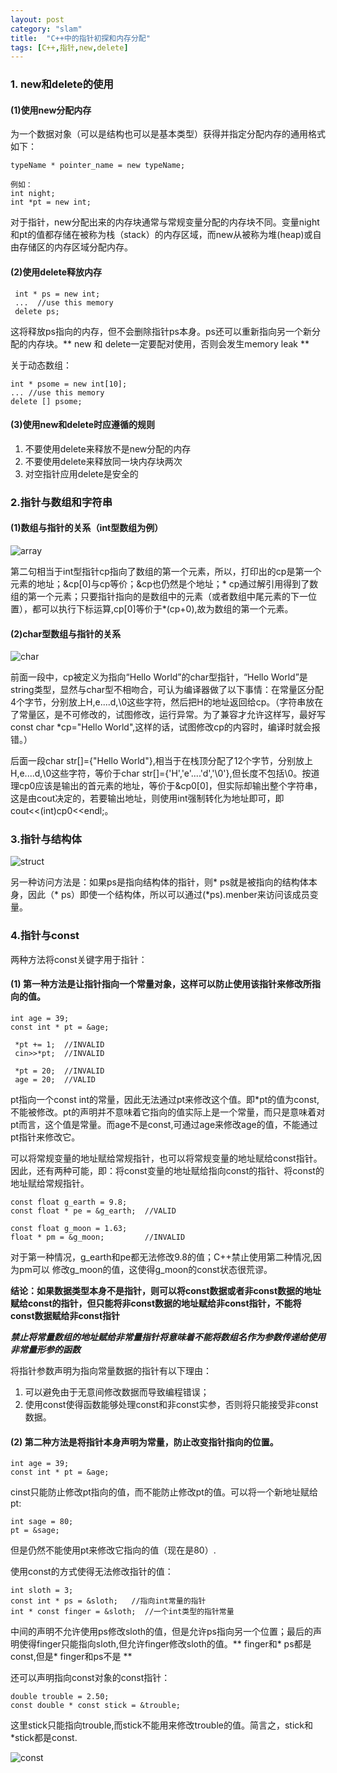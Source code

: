 ```yaml
---
layout: post
category: "slam"
title:  "C++中的指针初探和内存分配"
tags: [C++,指针,new,delete]
---
```


### 1. new和delete的使用

#### (1)使用new分配内存

   为一个数据对象（可以是结构也可以是基本类型）获得并指定分配内存的通用格式如下：

    typeName * pointer_name = new typeName;
    
    例如：
    int night;
    int *pt = new int;

   对于指针，new分配出来的内存块通常与常规变量分配的内存块不同。变量night和pt的值都存储在被称为栈（stack）的内存区域，而new从被称为堆(heap)或自由存储区的内存区域分配内存。

<!-- more -->

#### (2)使用delete释放内存

     int * ps = new int;
     ...  //use this memory
     delete ps;
  
这将释放ps指向的内存，但不会删除指针ps本身。ps还可以重新指向另一个新分配的内存块。** new 和 delete一定要配对使用，否则会发生memory leak **

  关于动态数组：

    int * psome = new int[10];
    ... //use this memory
    delete [] psome;

#### (3)使用new和delete时应遵循的规则


  1. 不要使用delete来释放不是new分配的内存
  2. 不要使用delete来释放同一块内存块两次
  3. 对空指针应用delete是安全的 


### 2.指针与数组和字符串

#### (1)数组与指针的关系（int型数组为例）


![array](https://thumbnail0.baidupcs.com/thumbnail/6896e55fd39e2dc51939a70d8d556a06?fid=559684340-250528-248023959876054&time=1508677200&rt=pr&sign=FDTAER-DCb740ccc5511e5e8fedcff06b081203-Nuczl6O6SRswELIp3Kb54fJA7l0%3d&expires=8h&chkbd=0&chkv=0&dp-logid=6839378555744992542&dp-callid=0&size=c10000_u10000&quality=90&vuk=559684340&ft=image)


第二句相当于int型指针cp指向了数组的第一个元素，所以，打印出的cp是第一个元素的地址；&cp[0]与cp等价；&cp也仍然是个地址；\* cp通过解引用得到了数组的第一个元素；只要指针指向的是数组中的元素（或者数组中尾元素的下一位置），都可以执行下标运算,cp[0]等价于\*(cp+0),故为数组的第一个元素。

#### (2)char型数组与指针的关系


![char](https://thumbnail0.baidupcs.com/thumbnail/3b744ba7ee1ddd77b6a3e19f91a101ee?fid=559684340-250528-219211365400098&time=1508677200&rt=pr&sign=FDTAER-DCb740ccc5511e5e8fedcff06b081203-1i11GmI7S5UQxuZvjfaVVjeGqt8%3d&expires=8h&chkbd=0&chkv=0&dp-logid=6839378555744992542&dp-callid=0&size=c10000_u10000&quality=90&vuk=559684340&ft=image)


前面一段中，cp被定义为指向“Hello World”的char型指针，“Hello World”是string类型，显然与char型不相吻合，可认为编译器做了以下事情：在常量区分配4个字节，分别放上H,e....d,\0这些字符，然后把H的地址返回给cp。（字符串放在了常量区，是不可修改的，试图修改，运行异常。为了兼容才允许这样写，最好写const char *cp="Hello
 World",这样的话，试图修改cp的内容时，编译时就会报错。）

后面一段char str[]={"Hello World"},相当于在栈顶分配了12个字节，分别放上H,e....d,\0这些字符，等价于char str[]={'H','e'....'d','\0'},但长度不包括\0。按道理cp0应该是输出的首元素的地址，等价于&cp0[0]，但实际却输出整个字符串，这是由cout决定的，若要输出地址，则使用int强制转化为地址即可，即cout<<(int)cp0<<endl;。

### 3.指针与结构体

![struct](https://thumbnail0.baidupcs.com/thumbnail/6e7e6c712fca6c3aad8c9e4edf2e41a5?fid=559684340-250528-635291331831831&time=1508677200&rt=pr&sign=FDTAER-DCb740ccc5511e5e8fedcff06b081203-8nZfnU1BMAoR9Ou%2bL50TgwDaclA%3d&expires=8h&chkbd=0&chkv=0&dp-logid=6839604348861715603&dp-callid=0&size=c10000_u10000&quality=90&vuk=559684340&ft=image)

另一种访问方法是：如果ps是指向结构体的指针，则\* ps就是被指向的结构体本身，因此（\* ps）即使一个结构体，所以可以通过(*ps).menber来访问该成员变量。

### 4.指针与const

两种方法将const关键字用于指针：

#### (1) 第一种方法是让指针指向一个常量对象，这样可以防止使用该指针来修改所指向的值。

    int age = 39;
    const int * pt = &age;

     *pt += 1;  //INVALID
     cin>>*pt;  //INVALID

     *pt = 20;  //INVALID
     age = 20;  //VALID

pt指向一个const int的常量，因此无法通过pt来修改这个值。即*pt的值为const,不能被修改。pt的声明并不意味着它指向的值实际上是一个常量，而只是意味着对pt而言，这个值是常量。而age不是const,可通过age来修改age的值，不能通过pt指针来修改它。

可以将常规变量的地址赋给常规指针，也可以将常规变量的地址赋给const指针。因此，还有两种可能，即：将const变量的地址赋给指向const的指针、将const的地址赋给常规指针。

    const float g_earth = 9.8;
    const float * pe = &g_earth;  //VALID

    const float g_moon = 1.63;
    float * pm = &g_moon;         //INVALID

对于第一种情况，g_earth和pe都无法修改9.8的值；C++禁止使用第二种情况,因为pm可以
修改g_moon的值，这使得g_moon的const状态很荒谬。

**结论：如果数据类型本身不是指针，则可以将const数据或者非const数据的地址赋给const的指针，但只能将非const数据的地址赋给非const指针，不能将const数据赋给非const指针**

***禁止将常量数组的地址赋给非常量指针将意味着不能将数组名作为参数传递给使用非常量形参的函数***

将指针参数声明为指向常量数据的指针有以下理由：

1. 可以避免由于无意间修改数据而导致编程错误；
2. 使用const使得函数能够处理const和非const实参，否则将只能接受非const数据。

#### (2) 第二种方法是将指针本身声明为常量，防止改变指针指向的位置。

    int age = 39;
    const int * pt = &age;

cinst只能防止修改pt指向的值，而不能防止修改pt的值。可以将一个新地址赋给pt:

    int sage = 80;
    pt = &sage;

但是仍然不能使用pt来修改它指向的值（现在是80）.

使用const的方式使得无法修改指针的值：

    int sloth = 3;
    const int * ps = &sloth;   //指向int常量的指针
    int * const finger = &sloth;  //一个int类型的指针常量

中间的声明不允许使用ps修改sloth的值，但是允许ps指向另一个位置；最后的声明使得finger只能指向sloth,但允许finger修改sloth的值。** finger和\* ps都是const,但是\* finger和ps不是 **

还可以声明指向const对象的const指针：

    double trouble = 2.50;
    const double * const stick = &trouble;

这里stick只能指向trouble,而stick不能用来修改trouble的值。简言之，stick和*stick都是const.

![const](https://thumbnail0.baidupcs.com/thumbnail/0b3717568edc1b851521ecb6cfa72c06?fid=559684340-250528-209157451399920&time=1508724000&rt=pr&sign=FDTAER-DCb740ccc5511e5e8fedcff06b081203-pqfHQYNl95Ihxk%2bpXgDu49vVgGg%3d&expires=8h&chkbd=0&chkv=0&dp-logid=6851977592671006682&dp-callid=0&size=c10000_u10000&quality=90&vuk=559684340&ft=image)





   







    




  

   



   
 


 














